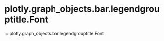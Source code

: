 # plotly.graph_objects.bar.legendgrouptitle.Font

::: plotly.graph_objects.bar.legendgrouptitle.Font
